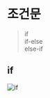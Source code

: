 # 조건문
> if   
> if-else   
> else-if   

## if
![if](https://user-images.githubusercontent.com/84886987/135010962-cf172f9a-1202-4198-800b-d91b1848f7a5.png)

